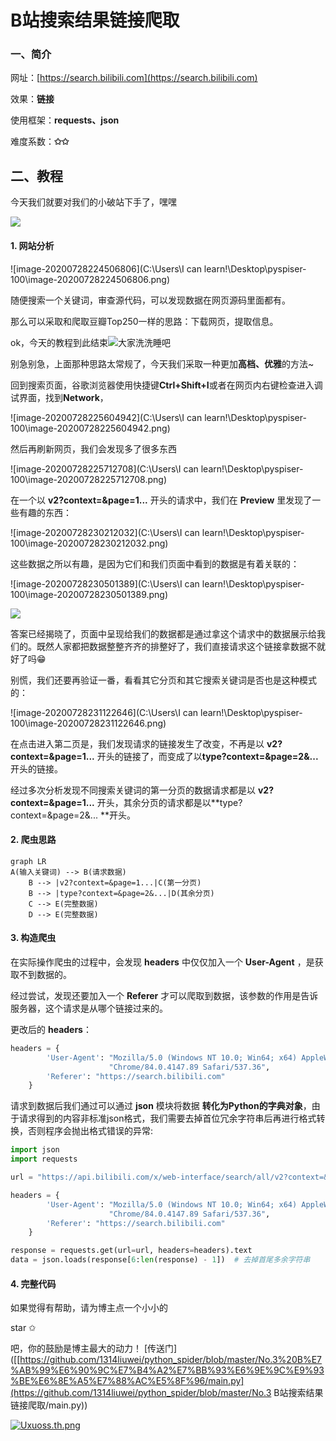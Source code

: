 # B站搜索结果链接爬取

### 一、简介

网址：[https://search.bilibili.com](https://search.bilibili.com)

效果：**链接**

使用框架：**requests、json**

难度系数：**✩✩**

## 二、教程

今天我们就要对我们的小破站下手了，嘿嘿

![](http://img.doutula.com/production/uploads/image/2018/03/03/20180303008836_cgwRhx.jpg)

#### 1. 网站分析

![image-20200728224506806](C:\Users\I can learn!\Desktop\pyspiser-100\image-20200728224506806.png)

随便搜索一个关键词，审查源代码，可以发现数据在网页源码里面都有。

那么可以采取和爬取豆瓣Top250一样的思路：下载网页，提取信息。

ok，今天的教程到此结束![大家洗洗睡吧](http://img.doutula.com/production/uploads/image/2020/07/07/20200707082943_yWYBpG.jpg)

别急别急，上面那种思路太常规了，今天我们采取一种更加**高档、优雅**的方法~

回到搜索页面，谷歌浏览器使用快捷键**Ctrl+Shift+I**或者在网页内右键检查进入调试界面，找到**Network**，

![image-20200728225604942](C:\Users\I can learn!\Desktop\pyspiser-100\image-20200728225604942.png)

然后再刷新网页，我们会发现多了很多东西

![image-20200728225712708](C:\Users\I can learn!\Desktop\pyspiser-100\image-20200728225712708.png)

在一个以 **v2?context=&page=1...** 开头的请求中，我们在 **Preview** 里发现了一些有趣的东西：

![image-20200728230212032](C:\Users\I can learn!\Desktop\pyspiser-100\image-20200728230212032.png)

这些数据之所以有趣，是因为它们和我们页面中看到的数据是有着关联的：

![image-20200728230501389](C:\Users\I can learn!\Desktop\pyspiser-100\image-20200728230501389.png)

![](http://img.doutula.com/production/uploads/image/2018/12/10/20181210408297_fIrEah.jpg)

答案已经揭晓了，页面中呈现给我们的数据都是通过拿这个请求中的数据展示给我们的。既然人家都把数据整整齐齐的排整好了，我们直接请求这个链接拿数据不就好了吗😁

别慌，我们还要再验证一番，看看其它分页和其它搜索关键词是否也是这种模式的：

![image-20200728231122646](C:\Users\I can learn!\Desktop\pyspiser-100\image-20200728231122646.png)

在点击进入第二页是，我们发现请求的链接发生了改变，不再是以 **v2?context=&page=1...** 开头的链接了，而变成了以**type?context=&page=2&...** 开头的链接。

经过多次分析发现不同搜索关键词的第一分页的数据请求都是以 **v2?context=&page=1...** 开头，其余分页的请求都是以**type?context=&page=2&... **开头。

#### 2. 爬虫思路

```mermaid
graph LR
A(输入关键词) --> B(请求数据)
	B --> |v2?context=&page=1...|C(第一分页)
    B --> |type?context=&page=2&...|D(其余分页)
    C --> E(完整数据)
    D --> E(完整数据)
```

#### 3. 构造爬虫

在实际操作爬虫的过程中，会发现 **headers** 中仅仅加入一个 **User-Agent** ，是获取不到数据的。

经过尝试，发现还要加入一个 **Referer** 才可以爬取到数据，该参数的作用是告诉服务器，这个请求是从哪个链接过来的。

更改后的 **headers**：

```python
headers = {
        'User-Agent': "Mozilla/5.0 (Windows NT 10.0; Win64; x64) AppleWebKit/537.36 (KHTML, like Gecko) "
                      "Chrome/84.0.4147.89 Safari/537.36",
        'Referer': "https://search.bilibili.com"
    }
```

请求到数据后我们通过可以通过 **json** 模块将数据 **转化为Python的字典对象**，由于请求得到的内容非标准json格式，我们需要去掉首位冗余字符串后再进行格式转换，否则程序会抛出格式错误的异常:

```python
import json
import requests

url = "https://api.bilibili.com/x/web-interface/search/all/v2?context=&page=1&order=&keyword=%E7%BA%A6%E4%BC%9A%E5%A4%A7%E4%BD%9C%E6%88%98&duration=&tids_1=&tids_2=&__refresh__=true&_extra=&highlight=1&single_column=0&jsonp=jsonp&callback=__jp2"

headers = {
        'User-Agent': "Mozilla/5.0 (Windows NT 10.0; Win64; x64) AppleWebKit/537.36 (KHTML, like Gecko) "
                      "Chrome/84.0.4147.89 Safari/537.36",
        'Referer': "https://search.bilibili.com"
    }

response = requests.get(url=url, headers=headers).text
data = json.loads(response[6:len(response) - 1])  # 去掉首尾多余字符串
```

#### 4. 完整代码

如果觉得有帮助，请为博主点一个小小的 <p>star ✩</p>吧，你的鼓励是博主最大的动力！
[传送门]([[https://github.com/1314liuwei/python_spider/blob/master/No.3%20B%E7%AB%99%E6%90%9C%E7%B4%A2%E7%BB%93%E6%9E%9C%E9%93%BE%E6%8E%A5%E7%88%AC%E5%8F%96/main.py](https://github.com/1314liuwei/python_spider/blob/master/No.3 B站搜索结果链接爬取/main.py))

[![Uxuoss.th.png](https://s1.ax1x.com/2020/07/24/Uxuoss.th.png)](https://imgchr.com/i/Uxuoss)